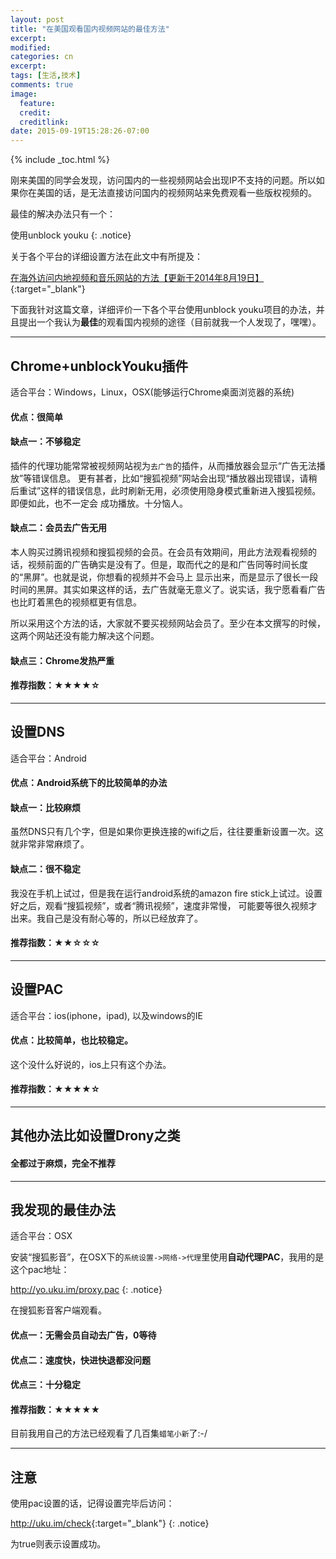 ```yaml
---
layout: post
title: "在美国观看国内视频网站的最佳方法"
excerpt:
modified:
categories: cn
excerpt:
tags: [生活,技术]
comments: true
image:
  feature: 
  credit: 
  creditlink:
date: 2015-09-19T15:28:26-07:00
---
```


{% include _toc.html %}

刚来美国的同学会发现，访问国内的一些视频网站会出现IP不支持的问题。所以如果你在美国的话，是无法直接访问国内的视频网站来免费观看一些版权视频的。

最佳的解决办法只有一个：

使用unblock youku
{: .notice}

关于各个平台的详细设置方法在此文中有所提及：

[在海外访问内地视频和音乐网站的方法【更新于2014年8月19日】](https://docs.google.com/document/d/1lea5Wi80DE5_DZsuVfAkYocN2-byQh10COGahRSGLlo/edit){:target="_blank"}

下面我针对这篇文章，详细评价一下各个平台使用unblock youku项目的办法，并且提出一个我认为**最佳**的观看国内视频的途径（目前就我一个人发现了，嘿嘿）。

---

## Chrome+unblockYouku插件

适合平台：Windows，Linux，OSX(能够运行Chrome桌面浏览器的系统)

#### 优点：很简单  

#### 缺点一：不够稳定

插件的代理功能常常被视频网站视为`去广告`的插件，从而播放器会显示“广告无法播放”等错误信息。
更有甚者，比如“搜狐视频”网站会出现“播放器出现错误，请稍后重试”这样的错误信息，此时刷新无用，必须使用隐身模式重新进入搜狐视频。即便如此，也不一定会
成功播放。十分恼人。

#### 缺点二：会员去广告无用

本人购买过腾讯视频和搜狐视频的会员。在会员有效期间，用此方法观看视频的话，视频前面的广告确实是没有了。但是，取而代之的是和广告同等时间长度的“黑屏”。也就是说，你想看的视频并不会马上
显示出来，而是显示了很长一段时间的黑屏。其实如果这样的话，去广告就毫无意义了。说实话，我宁愿看看广告也比盯着黑色的视频框更有信息。

所以采用这个方法的话，大家就不要买视频网站会员了。至少在本文撰写的时候，这两个网站还没有能力解决这个问题。

#### 缺点三：Chrome发热严重

#### 推荐指数：★★★★☆

---

## 设置DNS

适合平台：Android

#### 优点：Android系统下的比较简单的办法

#### 缺点一：比较麻烦

虽然DNS只有几个字，但是如果你更换连接的wifi之后，往往要重新设置一次。这就非常非常麻烦了。

#### 缺点二：很不稳定

我没在手机上试过，但是我在运行android系统的amazon fire stick上试过。设置好之后，观看“搜狐视频”，或者“腾讯视频”，速度非常慢，
可能要等很久视频才出来。我自己是没有耐心等的，所以已经放弃了。

#### 推荐指数：★★☆☆☆

---

## 设置PAC

适合平台：ios(iphone，ipad), 以及windows的IE

#### 优点：比较简单，也比较稳定。

这个没什么好说的，ios上只有这个办法。

#### 推荐指数：★★★★☆

---

## 其他办法比如设置Drony之类

#### 全都过于麻烦，完全不推荐

---

## 我发现的最佳办法

适合平台：OSX

安装“搜狐影音”，在OSX下的`系统设置->网络->代理`里使用**自动代理PAC**，我用的是这个pac地址：

http://yo.uku.im/proxy.pac
{: .notice}

在搜狐影音客户端观看。

#### 优点一：无需会员自动去广告，0等待

#### 优点二：速度快，快进快退都没问题

#### 优点三：十分稳定

#### 推荐指数：★★★★★

目前我用自己的方法已经观看了几百集`蜡笔小新`了:-/

---

## 注意

使用pac设置的话，记得设置完毕后访问：

<http://uku.im/check>{:target="_blank"}
{: .notice}

为true则表示设置成功。

